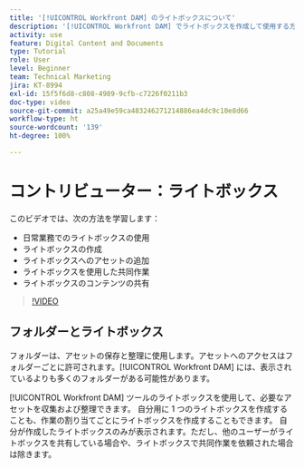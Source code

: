 ```yaml
---
title: '[!UICONTROL Workfront DAM] のライトボックスについて'
description: '[!UICONTROL Workfront DAM] でライトボックスを作成して使用する方法を説明します。 '
activity: use
feature: Digital Content and Documents
type: Tutorial
role: User
level: Beginner
team: Technical Marketing
jira: KT-8994
exl-id: 15f5f6d8-c808-4989-9cfb-c7226f0211b3
doc-type: video
source-git-commit: a25a49e59ca483246271214886ea4dc9c10e8d66
workflow-type: ht
source-wordcount: '139'
ht-degree: 100%

---
```


# コントリビューター：ライトボックス

このビデオでは、次の方法を学習します：

* 日常業務でのライトボックスの使用
* ライトボックスの作成
* ライトボックスへのアセットの追加
* ライトボックスを使用した共同作業
* ライトボックスのコンテンツの共有

>[!VIDEO](https://video.tv.adobe.com/v/335254/?quality=12&learn=on)

## フォルダーとライトボックス

フォルダーは、アセットの保存と整理に使用します。アセットへのアクセスはフォルダーごとに許可されます。[!UICONTROL Workfront DAM] には、表示されているよりも多くのフォルダーがある可能性があります。

[!UICONTROL Workfront DAM] ツールのライトボックスを使用して、必要なアセットを収集および整理できます。 自分用に 1 つのライトボックスを作成することも、作業の割り当てごとにライトボックスを作成することもできます。 自分が作成したライトボックスのみが表示されます。ただし、他のユーザーがライトボックスを共有している場合や、ライトボックスで共同作業を依頼された場合は除きます。
